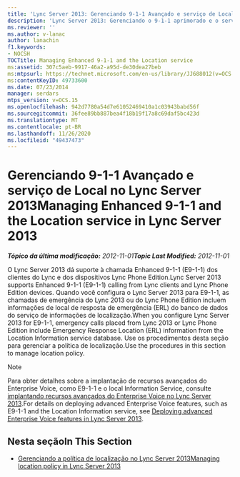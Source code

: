 ```yaml
---
title: 'Lync Server 2013: Gerenciando 9-1-1 Avançado e serviço de Local'
description: 'Lync Server 2013: Gerenciando o 9-1-1 aprimorado e o serviço de localização.'
ms.reviewer: ''
ms.author: v-lanac
author: lanachin
f1.keywords:
- NOCSH
TOCTitle: Managing Enhanced 9-1-1 and the Location service
ms:assetid: 307c5aeb-9917-46a2-a95d-de30dea27beb
ms:mtpsurl: https://technet.microsoft.com/en-us/library/JJ688012(v=OCS.15)
ms:contentKeyID: 49733600
ms.date: 07/23/2014
manager: serdars
mtps_version: v=OCS.15
ms.openlocfilehash: 942d7780a54d7e61052469410a1c03943babd56f
ms.sourcegitcommit: 36fee89bb887bea4f18b19f17a8c69daf5bc423d
ms.translationtype: MT
ms.contentlocale: pt-BR
ms.lasthandoff: 11/26/2020
ms.locfileid: "49437473"
---
```

# <a name="managing-enhanced-9-1-1-and-the-location-service-in-lync-server-2013"></a><span data-ttu-id="e69ab-103">Gerenciando 9-1-1 Avançado e serviço de Local no Lync Server 2013</span><span class="sxs-lookup"><span data-stu-id="e69ab-103">Managing Enhanced 9-1-1 and the Location service in Lync Server 2013</span></span>

<div data-xmlns="http://www.w3.org/1999/xhtml">

<div class="topic" data-xmlns="http://www.w3.org/1999/xhtml" data-msxsl="urn:schemas-microsoft-com:xslt" data-cs="https://msdn.microsoft.com/">

<div data-asp="https://msdn2.microsoft.com/asp">



</div>

<div id="mainSection">

<div id="mainBody"><span data-ttu-id="e69ab-104">

<span> </span></span><span class="sxs-lookup"><span data-stu-id="e69ab-104">

<span> </span></span></span>

<span data-ttu-id="e69ab-105">_**Tópico da última modificação:** 2012-11-01_</span><span class="sxs-lookup"><span data-stu-id="e69ab-105">_**Topic Last Modified:** 2012-11-01_</span></span>

<span data-ttu-id="e69ab-106">O Lync Server 2013 dá suporte à chamada Enhanced 9-1-1 (E9-1-1) dos clientes do Lync e dos dispositivos Lync Phone Edition.</span><span class="sxs-lookup"><span data-stu-id="e69ab-106">Lync Server 2013 supports Enhanced 9-1-1 (E9-1-1) calling from Lync clients and Lync Phone Edition devices.</span></span> <span data-ttu-id="e69ab-107">Quando você configura o Lync Server 2013 para E9-1-1, as chamadas de emergência do Lync 2013 ou do Lync Phone Edition incluem informações de local de resposta de emergência (ERL) do banco de dados do serviço de informações de localização.</span><span class="sxs-lookup"><span data-stu-id="e69ab-107">When you configure Lync Server 2013 for E9-1-1, emergency calls placed from Lync 2013 or Lync Phone Edition include Emergency Response Location (ERL) information from the Location Information service database.</span></span> <span data-ttu-id="e69ab-108">Use os procedimentos desta seção para gerenciar a política de localização.</span><span class="sxs-lookup"><span data-stu-id="e69ab-108">Use the procedures in this section to manage location policy.</span></span>

<div>


> [!NOTE]  
> <span data-ttu-id="e69ab-109">Para obter detalhes sobre a implantação de recursos avançados do Enterprise Voice, como E9-1-1 e o local Information Service, consulte <A href="lync-server-2013-deploying-advanced-enterprise-voice-features.md">implantando recursos avançados do Enterprise Voice no Lync Server 2013</A>.</span><span class="sxs-lookup"><span data-stu-id="e69ab-109">For details on deploying advanced Enterprise Voice features, such as E9-1-1 and the Location Information service, see <A href="lync-server-2013-deploying-advanced-enterprise-voice-features.md">Deploying advanced Enterprise Voice features in Lync Server 2013</A>.</span></span>



</div>

<div>

## <a name="in-this-section"></a><span data-ttu-id="e69ab-110">Nesta seção</span><span class="sxs-lookup"><span data-stu-id="e69ab-110">In This Section</span></span>

  - [<span data-ttu-id="e69ab-111">Gerenciando a política de localização no Lync Server 2013</span><span class="sxs-lookup"><span data-stu-id="e69ab-111">Managing location policy in Lync Server 2013</span></span>](lync-server-2013-managing-location-policy.md)

<span data-ttu-id="e69ab-112"></div>

</div>

<span> </span>

</div>

</div>

</span><span class="sxs-lookup"><span data-stu-id="e69ab-112"></div>

</div>

<span> </span>

</div>

</div>

</span></span></div>

